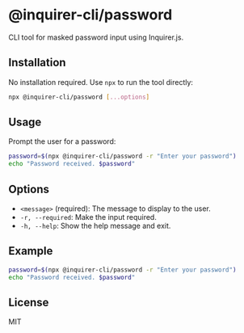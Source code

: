 # @inquirer-cli/password

CLI tool for masked password input using Inquirer.js.

## Installation

No installation required. Use `npx` to run the tool directly:

```bash
npx @inquirer-cli/password [...options]
```

## Usage

Prompt the user for a password:

```bash
password=$(npx @inquirer-cli/password -r "Enter your password")
echo "Password received. $password"
```

## Options

- `<message>` (required): The message to display to the user.
- `-r, --required`: Make the input required.
- `-h, --help`: Show the help message and exit.

## Example

```bash
password=$(npx @inquirer-cli/password -r "Enter your password")
echo "Password received. $password"
```

## License

MIT
